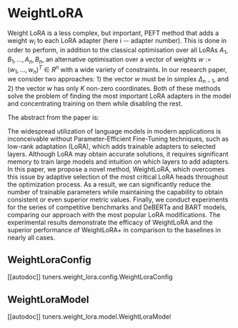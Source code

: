 <!--Copyright 2023 The HuggingFace Team. All rights reserved.

Licensed under the Apache License, Version 2.0 (the "License"); you may not use this file except in compliance with
the License. You may obtain a copy of the License at

http://www.apache.org/licenses/LICENSE-2.0

Unless required by applicable law or agreed to in writing, software distributed under the License is distributed on
an "AS IS" BASIS, WITHOUT WARRANTIES OR CONDITIONS OF ANY KIND, either express or implied. See the License for the
specific language governing permissions and limitations under the License.

⚠️ Note that this file is in Markdown but contain specific syntax for our doc-builder (similar to MDX) that may not be
rendered properly in your Markdown viewer.

-->

# WeightLoRA

Weight LoRA is a less complex, but important, PEFT method that adds a weight $w_i$ to each LoRA adapter (here i -- adapter number). This is done in order to perform, in addition to the classical optimisation over all LoRAs $A_1, B_1, ..., A_n, B_n$, an alternative optimisation over a vector of weights $w := (w_1, ..., w_n)^T \in R^n$ with a wide variety of constraints. In our research paper, we consider two approaches: 1) the vector $w$ must be in simplex $\Delta_{n-1}$, and 2) the vector $w$ has only $K$ non-zero coordinates. Both of these methods solve the problem of finding the most important LoRA adapters in the model and concentrating training on them while disabling the rest.

The abstract from the paper is:

The widespread utilization of language models in modern applications is inconceivable without Parameter-Efficient Fine-Tuning techniques, such as low-rank adaptation (LoRA), which adds trainable adapters to selected layers. Although LoRA may obtain accurate solutions, it requires significant memory to train large models and intuition on which layers to add adapters. In this paper, we propose a novel method, WeightLoRA, which overcomes this issue by adaptive selection of the most critical LoRA heads throughout the optimization process. As a result, we can significantly reduce the number of trainable parameters while maintaining the capability to obtain consistent or even superior metric values. Finally, we conduct experiments for the series of competitive benchmarks and DeBERTa and BART models, comparing our approach with the most popular LoRA modifications. The experimental results demonstrate the efficacy of WeightLoRA and the superior performance of WeightLoRA+ in comparison to the baselines in nearly all cases.

## WeightLoraConfig

[[autodoc]] tuners.weight_lora.config.WeightLoraConfig

## WeightLoraModel

[[autodoc]] tuners.weight_lora.model.WeightLoraModel